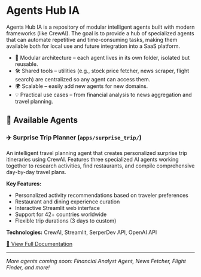 # Agents Hub IA 

Agents Hub IA is a repository of modular intelligent agents built with modern frameworks (like CrewAI).
The goal is to provide a hub of specialized agents that can automate repetitive and time-consuming tasks, making them available both for local use and future integration into a SaaS platform.

- 🧩 Modular architecture – each agent lives in its own folder, isolated but reusable.
- 🛠 Shared tools – utilities (e.g., stock price fetcher, news scraper, flight search) are centralized so any agent can access them.
- 🌍 Scalable – easily add new agents for new domains.
- 💡 Practical use cases – from financial analysis to news aggregation and travel planning.

## 🚀 Available Agents

### ✈️ Surprise Trip Planner (`apps/surprise_trip/`)
An intelligent travel planning agent that creates personalized surprise trip itineraries using CrewAI. Features three specialized AI agents working together to research activities, find restaurants, and compile comprehensive day-by-day travel plans.

**Key Features:**
- Personalized activity recommendations based on traveler preferences
- Restaurant and dining experience curation
- Interactive Streamlit web interface
- Support for 42+ countries worldwide
- Flexible trip durations (3 days to custom)

**Technologies:** CrewAI, Streamlit, SerperDev API, OpenAI API

[📖 View Full Documentation](./apps/surprise_trip/README.md)

---

*More agents coming soon: Financial Analyst Agent, News Fetcher, Flight Finder, and more!*
